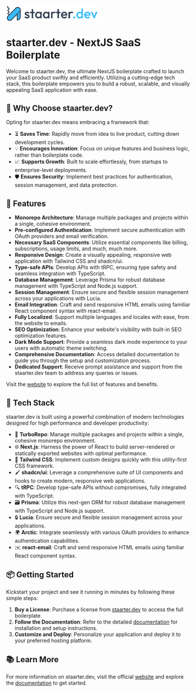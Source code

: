 <picture>
  <source media="(prefers-color-scheme: dark)" srcset="./logo_dark.png">
  <img alt="staarter.dev" src="./logo.png" width="50%">
</picture>

# staarter.dev - NextJS SaaS Boilerplate

Welcome to staarter.dev, the ultimate NextJS boilerplate crafted to launch your SaaS product swiftly and efficiently. Utilizing a cutting-edge tech stack, this boilerplate empowers you to build a robust, scalable, and visually appealing SaaS application with ease.

## 💼 Why Choose staarter.dev?

Opting for staarter.dev means embracing a framework that:

- ⏳ **Saves Time**: Rapidly move from idea to live product, cutting down development cycles.
- 💡 **Encourages Innovation**: Focus on unique features and business logic, rather than boilerplate code.
- 📈 **Supports Growth**: Built to scale effortlessly, from startups to enterprise-level deployments.
- 🛡️ **Ensures Security**: Implement best practices for authentication, session management, and data protection.

## 🚀 Features

- **Monorepo Architecture**: Manage multiple packages and projects within a single, cohesive environment.
- **Pre-configured Authentication**: Implement secure authentication with OAuth providers and email verification.
- **Necessary SaaS Components**: Utilize essential components like billing, subscriptions, usage limits, and much, much more.
- **Responsive Design**: Create a visually appealing, responsive web application with Tailwind CSS and shadcn/ui.
- **Type-safe APIs**: Develop APIs with tRPC, ensuring type safety and seamless integration with TypeScript.
- **Database Management**: Leverage Prisma for robust database management with TypeScript and Node.js support.
- **Session Management**: Ensure secure and flexible session management across your applications with Lucia.
- **Email Integration**: Craft and send responsive HTML emails using familiar React component syntax with react-email.
- **Fully Localized**: Support multiple languages and locales with ease, from the website to emails.
- **SEO Optimization**: Enhance your website's visibility with built-in SEO optimization features.
- **Dark Mode Support**: Provide a seamless dark mode experience to your users with automatic theme switching.
- **Comprehensive Documentation**: Access detailed documentation to guide you through the setup and customization process.
- **Dedicated Support**: Receive prompt assistance and support from the staarter.dev team to address any queries or issues.

Visit the [website](https://staarter.dev) to explore the full list of features and benefits.

## 🚀 Tech Stack

staarter.dev is built using a powerful combination of modern technologies designed for high performance and developer productivity:

- 🔧 **TurboRepo**: Manage multiple packages and projects within a single, cohesive monorepo environment.
- 🌐 **Next.js**: Harness the power of React to build server-rendered or statically exported websites with optimal performance.
- 🎨 **Tailwind CSS**: Implement custom designs quickly with this utility-first CSS framework.
- 🖌️ **shadcn/ui**: Leverage a comprehensive suite of UI components and hooks to create modern, responsive web applications.
- 🔍 **tRPC**: Develop type-safe APIs without compromises, fully integrated with TypeScript.
- 🗃️ **Prisma**: Utilize this next-gen ORM for robust database management with TypeScript and Node.js support.
- 🔒 **Lucia**: Ensure secure and flexible session management across your applications.
- 🌍 **Arctic**: Integrate seamlessly with various OAuth providers to enhance authentication capabilities.
- ✉️ **react-email**: Craft and send responsive HTML emails using familiar React component syntax.

## 📦 Getting Started

Kickstart your project and see it running in minutes by following these simple steps:

1. **Buy a License**: Purchase a license from [staarter.dev](https://staarter.dev) to access the full boilerplate.
2. **Follow the Documentation**: Refer to the detailed [documentation](https://docs.staarter.dev) for installation and setup instructions.
3. **Customize and Deploy**: Personalize your application and deploy it to your preferred hosting platform.

## 📚 Learn More

For more information on staarter.dev, visit the official [website](https://staarter.dev) and explore the [documentation](https://docs.staarter.dev) to get started.
